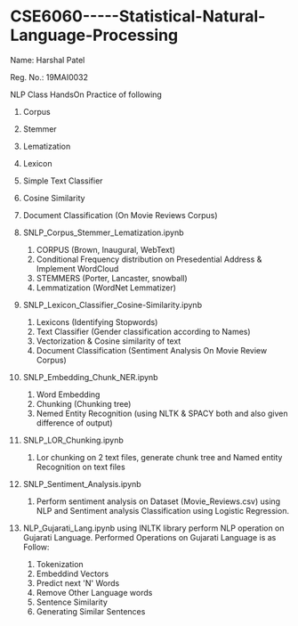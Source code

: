 # CSE6060-----Statistical-Natural-Language-Processing

Name: Harshal Patel

Reg. No.: 19MAI0032

NLP Class HandsOn Practice of following

1. Corpus
2. Stemmer
3. Lematization
4. Lexicon
5. Simple Text Classifier
6. Cosine Similarity
7. Document Classification (On Movie Reviews Corpus)


1. SNLP_Corpus_Stemmer_Lematization.ipynb
    1. CORPUS (Brown, Inaugural, WebText)
    2. Conditional Frequency distribution on Presedential Address & Implement WordCloud
    3. STEMMERS (Porter, Lancaster, snowball)
    4. Lemmatization (WordNet Lemmatizer)
    
    
2. SNLP_Lexicon_Classifier_Cosine-Similarity.ipynb
    1. Lexicons (Identifying Stopwords)
    2. Text Classifier (Gender classification according to Names)
    3. Vectorization & Cosine similarity of text
    4. Document Classification (Sentiment Analysis On Movie Review Corpus)
    
    
3. SNLP_Embedding_Chunk_NER.ipynb
    1. Word Embedding
    2. Chunking (Chunking tree)
    3. Nemed Entity Recognition (using NLTK & SPACY both and also given difference of output)
    
   
4. SNLP_LOR_Chunking.ipynb
    1. Lor chunking on 2 text files, generate chunk tree and Named entity Recognition on text files
    
    
5. SNLP_Sentiment_Analysis.ipynb
    1. Perform sentiment analysis on Dataset (Movie_Reviews.csv) using NLP and Sentiment analysis Classification using Logistic Regression.
    
6. NLP_Gujarati_Lang.ipynb
    using INLTK library perform NLP operation on Gujarati Language.
    Performed Operations on Gujarati Language is as Follow:
    1. Tokenization
    2. Embeddind Vectors
    3. Predict next 'N' Words
    4. Remove Other Language words
    5. Sentence Similarity
    6. Generating Similar Sentences
    
   
